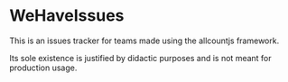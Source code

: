 # WeHaveIssues

This is an issues tracker for teams made using the allcountjs framework.

Its sole existence is justified by didactic purposes and is not meant for production usage.
